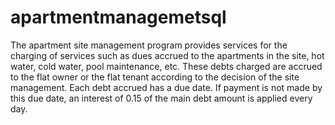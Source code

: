 # apartmentmanagemetsql
The apartment site management program provides services for the charging of services such as dues accrued to the apartments in the site, hot water, cold water, pool maintenance, etc. These debts charged are accrued to the flat owner or the flat tenant according to the decision of the site management. Each debt accrued has a due date. If payment is not made by this due date, an interest of 0.15 of the main debt amount is applied every day.
